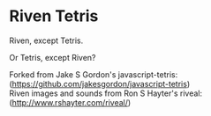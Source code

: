 Riven Tetris
=================

Riven, except Tetris.

Or Tetris, except Riven?



Forked from Jake S Gordon's javascript-tetris: (https://github.com/jakesgordon/javascript-tetris)	
Riven images and sounds from Ron S Hayter's riveal: (http://www.rshayter.com/riveal/)
